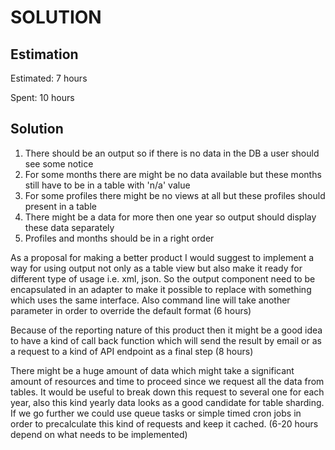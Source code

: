 SOLUTION
========

Estimation
----------
Estimated: 7 hours

Spent: 10 hours


Solution
--------

1. There should be an output so if there is no data in the DB a user should see some notice
2. For some months there are might be no data available but these months still have to be in a table with 'n/a' value
3. For some profiles there might be no views at all but these profiles should present in a table
4. There might be a data for more then one year so output should display these data separately
5. Profiles and months should be in a right order

As a proposal for making a better product I would suggest to implement a way for using output not only as a table view
but also make it ready for different type of usage i.e. xml, json. So the output component need to be encapsulated in 
an adapter to make it possible to replace with something which uses the same interface. Also command line will take another
parameter in order to override the default format (6 hours)

Because of the reporting nature of this product then it might be a good idea to have a kind of call back function which 
will send the result by email or as a request to a kind of API endpoint as a final step (8 hours) 

There might be a huge amount of data which might take a significant amount of resources and time to proceed since we 
request all the data from tables. It would be useful to break down this request to several one for each year, also 
this kind yearly data looks as a good candidate for table sharding. If we go further we could use queue tasks or simple
timed cron jobs in order to precalculate this kind of requests and keep it cached. (6-20 hours depend on what needs to be implemented)